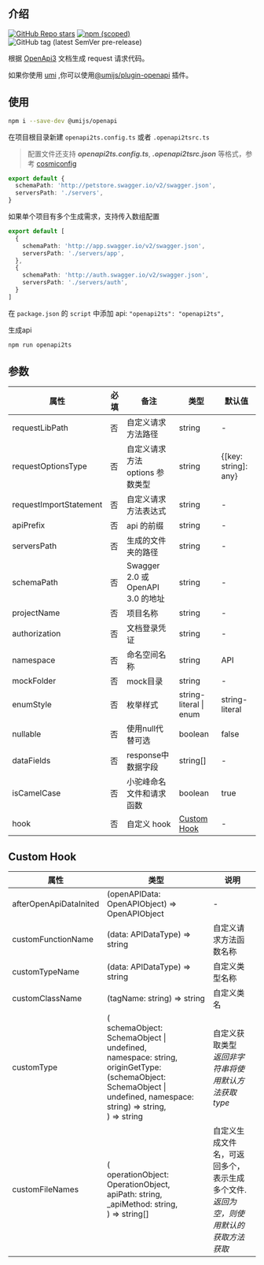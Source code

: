 ## 介绍
[![GitHub Repo stars](https://img.shields.io/github/stars/chenshuai2144/openapi2typescript?style=social)](https://github.com/chenshuai2144/openapi2typescript)
[![npm (scoped)](https://img.shields.io/npm/v/@umijs/openapi)](https://www.npmjs.com/package/@umijs/openapi)
![GitHub tag (latest SemVer pre-release)](https://img.shields.io/github/v/tag/chenshuai2144/openapi2typescript?include_prereleases)

根据 [OpenApi3](https://swagger.io/blog/news/whats-new-in-openapi-3-0/) 文档生成 request 请求代码。

如果你使用 [umi](https://umijs.org) ,你可以使用[@umijs/plugin-openapi](https://www.npmjs.com/package/@umijs/plugin-openapi) 插件。
## 使用
```bash
npm i --save-dev @umijs/openapi
```
在项目根目录新建 ```openapi2ts.config.ts``` 或者 ```.openapi2tsrc.ts```
> 配置文件还支持 ***openapi2ts.config.ts***, ***.openapi2tsrc.json*** 等格式，参考 [cosmiconfig](https://github.com/cosmiconfig/cosmiconfig?tab=readme-ov-file#cosmiconfig)
```ts
export default {
  schemaPath: 'http://petstore.swagger.io/v2/swagger.json',
  serversPath: './servers',
}
```
如果单个项目有多个生成需求，支持传入数组配置
```ts
export default [
  {
    schemaPath: 'http://app.swagger.io/v2/swagger.json',
    serversPath: './servers/app',
  },
  {
    schemaPath: 'http://auth.swagger.io/v2/swagger.json',
    serversPath: './servers/auth',
  }
]
```

在 ```package.json``` 的 ```script``` 中添加 api: ```"openapi2ts": "openapi2ts",```

生成api
```bash
npm run openapi2ts
```
## 参数
|  属性   | 必填  | 备注 | 类型 | 默认值 |
|  ----  | ----  |  ----  |  ----  | - |
| requestLibPath  | 否 | 自定义请求方法路径 | string | - |
| requestOptionsType  | 否 | 自定义请求方法 options 参数类型 | string | {[key: string]: any} |
| requestImportStatement  | 否 | 自定义请求方法表达式 | string | - |
| apiPrefix  | 否 | api 的前缀 | string | - |
| serversPath  | 否 | 生成的文件夹的路径 | string | - |
| schemaPath  | 否 | Swagger 2.0 或 OpenAPI 3.0 的地址 | string | - |
| projectName  | 否 | 项目名称 | string | - |
| authorization | 否 | 文档登录凭证 | string | - |
| namespace  | 否 | 命名空间名称 | string | API |
| mockFolder  | 否 | mock目录 | string | - |
| enumStyle  | 否 | 枚举样式 | string-literal \| enum | string-literal |
| nullable | 否 | 使用null代替可选 | boolean | false |
| dataFields | 否 | response中数据字段 | string[] | - |
| isCamelCase | 否 | 小驼峰命名文件和请求函数 | boolean | true |
| hook | 否 | 自定义 hook | [Custom Hook](#Custom-Hook) | - |

## Custom Hook

| 属性           | 类型 | 说明               |
| -------------- | ---- | ------------------ |
| afterOpenApiDataInited | (openAPIData: OpenAPIObject) => OpenAPIObject  | - |
| customFunctionName | (data: APIDataType) => string   | 自定义请求方法函数名称 |
| customTypeName | (data: APIDataType) => string | 自定义类型名称 |
| customClassName | (tagName: string) => string  | 自定义类名 |
| customType | (<br>schemaObject: SchemaObject \| undefined,<br>namespace: string,<br>originGetType:(schemaObject: SchemaObject \| undefined, namespace: string) => string,<br>) => string  | 自定义获取类型 <br> *返回非字符串将使用默认方法获取type* |
| customFileNames |  (<br>operationObject: OperationObject,<br>apiPath: string,<br>_apiMethod: string,<br>) => string[]   | 自定义生成文件名，可返回多个，表示生成多个文件. <br> *返回为空，则使用默认的获取方法获取* |
